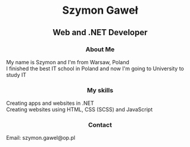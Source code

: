 <h1 align="center">Szymon Gaweł</h1>
<h2 align="center">Web and .NET Developer</h2>
<h3 align="center">About Me</h3>
<p>
  My name is Szymon and I'm from Warsaw, Poland </br>
  I finished the best IT school in Poland and now I'm going to University to study IT
</p>
<h3 align="center">My skills</h3>
<p>
  Creating apps and websites in .NET</br>
  Creating websites using HTML, CSS (SCSS) and JavaScript
</p>
<h3 align="center">Contact</h3>
<p>Email: szymon.gawel@op.pl</p>  


